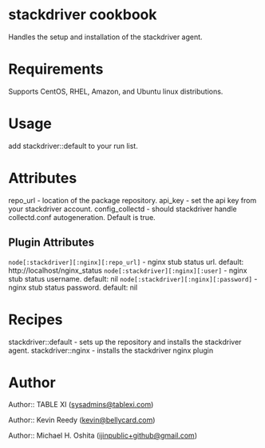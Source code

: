 # stackdriver cookbook

Handles the setup and installation of the stackdriver agent.

# Requirements

Supports CentOS, RHEL, Amazon, and Ubuntu linux distributions.

# Usage

add stackdriver::default to your run list.

# Attributes

repo_url - location of the package repository.
api_key - set the api key from your stackdriver account.
config_collectd - should stackdriver handle collectd.conf autogeneration.  Default is true.

## Plugin Attributes

`node[:stackdriver][:nginx][:repo_url]` - nginx stub status url. default: http://localhost/nginx_status
`node[:stackdriver][:nginx][:user]` - nginx stub status username. default: nil
`node[:stackdriver][:nginx][:password]` - nginx stub status password. default: nil


# Recipes

stackdriver::default - sets up the repository and installs the stackdriver agent.
stackdriver::nginx - installs the stackdriver nginx plugin

# Author

Author:: TABLE XI (<sysadmins@tablexi.com>)

Author:: Kevin Reedy (<kevin@bellycard.com>)

Author:: Michael H. Oshita (<ijinpublic+github@gmail.com>)
